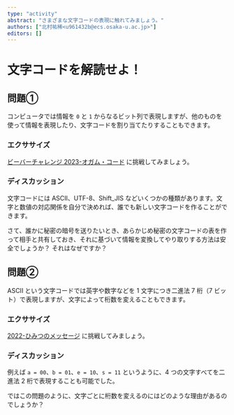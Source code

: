 ```yaml
---
type: "activity"
abstract: "さまざまな文字コードの表現に触れてみましょう。"
authors: ["北村祐稀<u961432b@ecs.osaka-u.ac.jp>"]
editors: []
---
```


# 文字コードを解読せよ！

## 問題①

コンピュータでは情報を `0` と `1` からなるビット列で表現しますが、他のものを使って情報を表現したり、文字コードを割り当てたりすることもできます。

### エクササイズ

[ビーバーチャレンジ 2023-オガム・コード](https://bebras.eplang.jp/index.php?2023-%E3%82%AA%E3%82%AC%E3%83%A0%E3%83%BB%E3%82%B3%E3%83%BC%E3%83%89) に挑戦してみましょう。

### ディスカッション

文字コードには ASCII、UTF-8、Shift_JIS などいくつかの種類があります。文字と数値の対応関係を自分で決めれば、誰でも新しい文字コードを作ることができます。

さて、誰かに秘密の暗号を送りたいとき、あらかじめ秘密の文字コードの表を作って相手と共有しておき、それに基づいて情報を変換してやり取りする方法は安全でしょうか？ それはなぜですか？

## 問題②

ASCII という文字コードでは英字や数字などを 1 文字につき二進法 7 桁（7 ビット）で表現しますが、文字によって桁数を変えることもできます。

### エクササイズ

[2022-ひみつのメッセージ](https://bebras.eplang.jp/index.php?2022-) に挑戦してみましょう。

### ディスカッション

例えば `a = 00`、`b = 01`、`e = 10`、`s = 11` というように、4 つの文字すべてを二進法 2 桁で表現することも可能でした。

ではこの問題のように、文字ごとに桁数を変えるのにはどのような理由があるのでしょうか？
